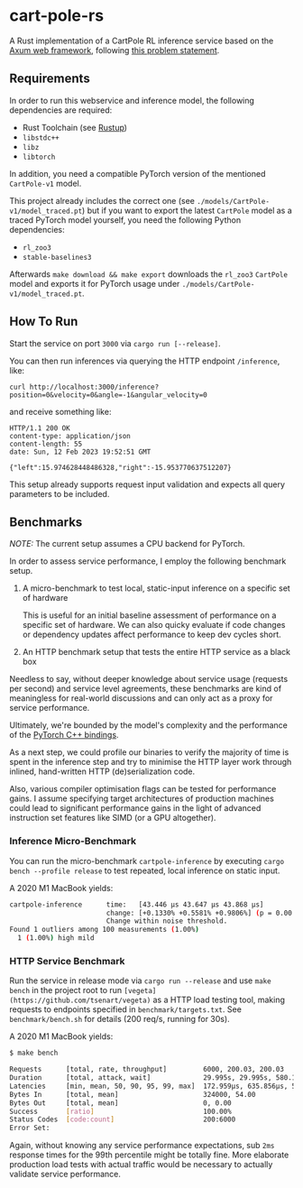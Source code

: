 # cart-pole-rs

A Rust implementation of a CartPole RL inference service based on the
[Axum web framework](https://github.com/tokio-rs/axum), following
[this problem statement](https://gist.github.com/meiemari/c952ce679c8d7e5d80f3c94be7c04c29).

## Requirements

In order to run this webservice and inference model, the following dependencies are required:

- Rust Toolchain (see [Rustup](https://rustup.rs/))
- `libstdc++`
- `libz`
- `libtorch`

In addition, you need a compatible PyTorch version of the mentioned `CartPole-v1` model.

This project already includes the correct one (see `./models/CartPole-v1/model_traced.pt`) but
if you want to export the latest `CartPole` model as a traced PyTorch model yourself, you need
the following Python dependencies:

- `rl_zoo3`
- `stable-baselines3`

Afterwards `make download && make export` downloads the `rl_zoo3` `CartPole` model and exports
it for PyTorch usage under `./models/CartPole-v1/model_traced.pt`.

## How To Run

Start the service on port `3000` via `cargo run [--release]`.

You can then run inferences via querying the HTTP endpoint `/inference`, like:

`curl http://localhost:3000/inference?position=0&velocity=0&angle=-1&angular_velocity=0`

and receive something like:

```HAR
HTTP/1.1 200 OK
content-type: application/json
content-length: 55
date: Sun, 12 Feb 2023 19:52:51 GMT

{"left":15.974628448486328,"right":-15.953770637512207}
```

This setup already supports request input validation and expects all query parameters to be included.

## Benchmarks

_NOTE:_ The current setup assumes a CPU backend for PyTorch.

In order to assess service performance, I employ the following benchmark setup.

1. A micro-benchmark to test local, static-input inference on a specific set of hardware

   This is useful for an initial baseline assessment of performance on a specific set of hardware.
   We can also quicky evaluate if code changes or dependency updates affect performance to keep dev cycles short.

2. An HTTP benchmark setup that tests the entire HTTP service as a black box

Needless to say, without deeper knowledge about service usage (requests per second) and service level
agreements, these benchmarks are kind of meaningless for real-world discussions and can only act as a
proxy for service performance.

Ultimately, we're bounded by the model's complexity and the performance of the [PyTorch C++ bindings](https://pytorch.org/cppdocs/).

As a next step, we could profile our binaries to verify the majority of time is spent in the inference step
and try to minimise the HTTP layer work through inlined, hand-written HTTP (de)serialization code.

Also, various compiler optimisation flags can be tested for performance gains.
I assume specifying target architectures of production machines could lead to significant performance gains
in the light of advanced instruction set features like SIMD (or a GPU altogether).

### Inference Micro-Benchmark

You can run the micro-benchmark `cartpole-inference` by executing `cargo bench --profile release` to test
repeated, local inference on static input.

A 2020 M1 MacBook yields:

```bash
cartpole-inference      time:   [43.446 µs 43.647 µs 43.868 µs]
                        change: [+0.1330% +0.5581% +0.9806%] (p = 0.00 < 0.05)
                        Change within noise threshold.
Found 1 outliers among 100 measurements (1.00%)
  1 (1.00%) high mild

```

### HTTP Service Benchmark

Run the service in release mode via `cargo run --release` and use `make bench` in the project root to run `[vegeta](https://github.com/tsenart/vegeta)` as a HTTP load testing tool, making requests to endpoints specified in `benchmark/targets.txt`.
See `benchmark/bench.sh` for details (200 req/s, running for 30s).

A 2020 M1 MacBook yields:

```bash
$ make bench

Requests      [total, rate, throughput]         6000, 200.03, 200.03
Duration      [total, attack, wait]             29.995s, 29.995s, 580.166µs
Latencies     [min, mean, 50, 90, 95, 99, max]  172.959µs, 635.856µs, 592.215µs, 805.851µs, 925.803µs, 1.406ms, 14.236ms
Bytes In      [total, mean]                     324000, 54.00
Bytes Out     [total, mean]                     0, 0.00
Success       [ratio]                           100.00%
Status Codes  [code:count]                      200:6000
Error Set:
```

Again, without knowing any service performance expectations, sub `2ms` response times for the 99th percentile might be totally fine.
More elaborate production load tests with actual traffic would be necessary to actually validate service performance.
